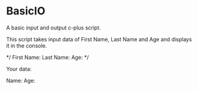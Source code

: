 # BasicIO
A basic input and output c-plus script.

This script takes input data of First Name, Last Name and Age and displays it in the console.


*/
First Name:
Last Name:
Age: */

Your data:

Name:
Age: 


